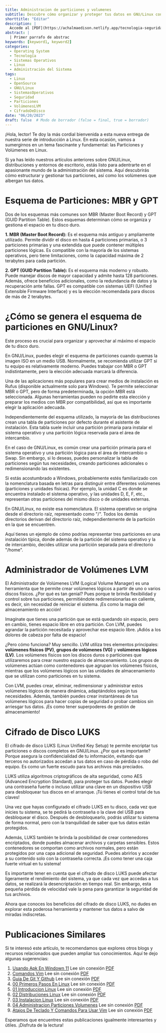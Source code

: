 ```yaml
---
title: Administracion de particiones y volumenes
subtitle: Descubre cómo organizar y proteger tus datos en GNU/Linux con Particiones, Volúmenes LVM y el cifrado LUKS
shorttitle: "Editar"
description: |
  Accede al [PDF](https://achalmaedison.netlify.app/tecnologia-seguridad/operating-system/2023-06-20-04-administracion-particiones-volumenes/index.pdf) completo aquí. Actualizar enlace
abstract: |
  | Primer parrafo de abstrac
keywords: [keyword1, keyword2]
categories:
  - Operating System
  - Tecnología
  - Sistemas Operativos
  - Linux
  - Administración del Sistema
tags:
  - Linux
  - OpenSource
  - GNU/Linux
  - SistemasOperativos
  - Seguridad
  - Particiones
  - VolúmenesLVM
  - CifradoDeDisco
date: "06/20/2023"
draft: false  # Modo de borrador (false = final, true = borrador)
---
```






¡Hola, lector! Te doy la más cordial bienvenida a esta nueva entrega de nuestra serie de introducción a Linux. En esta ocasión, vamos a sumergirnos en un tema fascinante y fundamental: las Particiones y Volúmenes en Linux.

Si ya has leído nuestros artículos anteriores sobre GNU/Linux, distribuciones y entornos de escritorio, estás listo para adentrarte en el apasionante mundo de la administración del sistema. Aquí descubrirás cómo estructurar y gestionar tus particiones, así como los volúmenes que albergan tus datos.

# Esquema de Particiones: MBR y GPT

Dos de los esquemas más comunes son MBR (Master Boot Record) y GPT (GUID Partition Table). Estos esquemas determinan cómo se organiza y gestiona el espacio en tu disco duro.

**1. MBR (Master Boot Record):** Es el esquema más antiguo y ampliamente utilizado. Permite dividir el disco en hasta 4 particiones primarias, o 3 particiones primarias y una extendida que puede contener múltiples particiones lógicas. Es compatible con la mayoría de los sistemas operativos, pero tiene limitaciones, como la capacidad máxima de 2 terabytes para cada partición.

**2. GPT (GUID Partition Table):** Es el esquema más moderno y robusto. Puede manejar discos de mayor capacidad y admite hasta 128 particiones. Además, ofrece beneficios adicionales, como la redundancia de datos y la recuperación ante fallas. GPT es compatible con sistemas UEFI (Unified Extensible Firmware Interface) y es la elección recomendada para discos de más de 2 terabytes.

# ¿Cómo se genera el esquema de particiones en GNU/Linux?

Este proceso es crucial para organizar y aprovechar al máximo el espacio de tu disco duro.

En GNU/Linux, puedes elegir el esquema de particiones cuando quemas la imagen ISO en un medio USB. Normalmente, se recomienda utilizar GPT si tu equipo es relativamente moderno. Puedes trabajar con MBR o GPT indistintamente, pero la elección adecuada marcará la diferencia.

Una de las aplicaciones más populares para crear medios de instalación es Rufus (disponible actualmente solo para Windows). Te permite seleccionar MBR o GPT, pero de forma predeterminada, la opción MBR está seleccionada. Algunas herramientas pueden no pedirte esta elección y preparar los medios con MBR por compatibilidad, así que es importante elegir la aplicación adecuada.

Independientemente del esquema utilizado, la mayoría de las distribuciones crean una tabla de particiones por defecto durante el asistente de instalación. Esta tabla suele incluir una partición primaria para instalar el sistema operativo y una partición lógica reservada para el área de intercambio.

En el caso de GNU/Linux, es común crear una partición primaria para el sistema operativo y una partición lógica para el área de intercambio o Swap. Sin embargo, si lo deseas, puedes personalizar la tabla de particiones según tus necesidades, creando particiones adicionales o redimensionando las existentes.

Si estás acostumbrado a Windows, probablemente estés familiarizado con la nomenclatura basada en letras para distinguir entre diferentes volúmenes (particiones y unidades físicas). Por ejemplo, la unidad C es donde se encuentra instalado el sistema operativo, y las unidades D, E, F, etc., representan otras particiones del mismo disco o de unidades externas.

En GNU/Linux, no existe esa nomenclatura. El sistema operativo se origina desde el directorio raíz, representado como "/". Todos los demás directorios derivan del directorio raíz, independientemente de la partición en la que se encuentren.

Aquí tienes un ejemplo de cómo podrías representar tres particiones en una instalación típica, donde además de la partición del sistema operativo y la de intercambio, decides utilizar una partición separada para el directorio "/home".

# Administrador de Volúmenes LVM

El Administrador de Volúmenes LVM (Logical Volume Manager) es una herramienta que te permite crear volúmenes lógicos a partir de uno o varios discos físicos. ¿Por qué es tan genial? Pues porque te brinda flexibilidad y control sobre tus particiones, permitiéndote redimensionarlas en caliente, es decir, sin necesidad de reiniciar el sistema. ¡Es como la magia del almacenamiento en acción!

Imagínate que tienes una partición que se está quedando sin espacio, pero en cambio, tienes espacio libre en otra partición. Con LVM, puedes agrandar la partición necesitada y aprovechar ese espacio libre. ¡Adiós a los dolores de cabeza por falta de espacio!

¿Pero cómo funciona? Muy sencillo. LVM utiliza tres elementos principales: **volúmenes físicos (PV)**, **grupos de volúmenes (VG)** y **volúmenes lógicos (LV)**. Los volúmenes físicos son los discos duros o particiones que utilizaremos para crear nuestro espacio de almacenamiento. Los grupos de volúmenes actúan como contenedores que agrupan los volúmenes físicos, mientras que los volúmenes lógicos son las unidades de almacenamiento que se utilizan como particiones en tu sistema.

Con LVM, puedes crear, eliminar, redimensionar y administrar estos volúmenes lógicos de manera dinámica, adaptándolos según tus necesidades. Además, también puedes crear instantáneas de tus volúmenes lógicos para hacer copias de seguridad o probar cambios sin arriesgar tus datos. ¡Es como tener superpoderes de gestión de almacenamiento!

# Cifrado de Disco LUKS

El cifrado de disco LUKS (Linux Unified Key Setup) te permite encriptar tus particiones o discos completos en GNU/Linux. ¿Por qué es importante? Porque asegura la confidencialidad de tu información, evitando que terceros no autorizados accedan a tus datos en caso de pérdida o robo del equipo. Es como un fuerte escudo para tus archivos más preciados.

LUKS utiliza algoritmos criptográficos de alta seguridad, como AES (Advanced Encryption Standard), para proteger tus datos. Puedes elegir una contraseña fuerte o incluso utilizar una clave en un dispositivo USB para desbloquear tus discos en el arranque. ¡Tú tienes el control total de tus claves!

Una vez que hayas configurado el cifrado LUKS en tu disco, cada vez que inicies tu sistema, se te pedirá la contraseña o la clave del USB para desbloquear el disco. Después de desbloquearlo, podrás utilizar tu sistema de forma normal, pero con la tranquilidad de saber que tus datos están protegidos.

Además, LUKS también te brinda la posibilidad de crear contenedores encriptados, donde puedes almacenar archivos y carpetas sensibles. Estos contenedores se comportan como archivos normales, pero están protegidos por una capa adicional de seguridad. Puedes abrirlos y acceder a su contenido solo con la contraseña correcta. ¡Es como tener una caja fuerte virtual en tu sistema!

Es importante tener en cuenta que el cifrado de disco LUKS puede afectar ligeramente el rendimiento del sistema, ya que cada vez que accedas a tus datos, se realizará la desencriptación en tiempo real. Sin embargo, esta pequeña pérdida de velocidad vale la pena para garantizar la seguridad de tus archivos.

Ahora que conoces los beneficios del cifrado de disco LUKS, no dudes en explorar esta poderosa herramienta y mantener tus datos a salvo de miradas indiscretas.


# Publicaciones Similares

Si te interesó este artículo, te recomendamos que explores otros blogs y recursos relacionados que pueden ampliar tus conocimientos. Aquí te dejo algunas sugerencias:


1. [Usando Apk En Windown 11](https://achalmaedison.netlify.app/tecnologia-seguridad/operating-system/2021-10-21-usando-apk-en-windown-11) Lee sin conexión [PDF](https://achalmaedison.netlify.app/tecnologia-seguridad/operating-system/2021-10-21-usando-apk-en-windown-11/index.pdf)
2. [Comandos Vim](https://achalmaedison.netlify.app/tecnologia-seguridad/operating-system/2022-09-27-comandos-vim) Lee sin conexión [PDF](https://achalmaedison.netlify.app/tecnologia-seguridad/operating-system/2022-09-27-comandos-vim/index.pdf)
3. [Guia De Git Y Github](https://achalmaedison.netlify.app/tecnologia-seguridad/operating-system/2023-02-16-guia-de-git-y-github) Lee sin conexión [PDF](https://achalmaedison.netlify.app/tecnologia-seguridad/operating-system/2023-02-16-guia-de-git-y-github/index.pdf)
4. [00 Primeros Pasos En Linux](https://achalmaedison.netlify.app/tecnologia-seguridad/operating-system/2023-05-02-00-primeros-pasos-en-linux) Lee sin conexión [PDF](https://achalmaedison.netlify.app/tecnologia-seguridad/operating-system/2023-05-02-00-primeros-pasos-en-linux/index.pdf)
5. [01 Introduccion Linux](https://achalmaedison.netlify.app/tecnologia-seguridad/operating-system/2023-06-17-01-introduccion-linux) Lee sin conexión [PDF](https://achalmaedison.netlify.app/tecnologia-seguridad/operating-system/2023-06-17-01-introduccion-linux/index.pdf)
6. [02 Distribuciones Linux](https://achalmaedison.netlify.app/tecnologia-seguridad/operating-system/2023-06-18-02-distribuciones-linux) Lee sin conexión [PDF](https://achalmaedison.netlify.app/tecnologia-seguridad/operating-system/2023-06-18-02-distribuciones-linux/index.pdf)
7. [03 Instalacion Linux](https://achalmaedison.netlify.app/tecnologia-seguridad/operating-system/2023-06-19-03-instalacion-linux) Lee sin conexión [PDF](https://achalmaedison.netlify.app/tecnologia-seguridad/operating-system/2023-06-19-03-instalacion-linux/index.pdf)
8. [04 Administracion Particiones Volumenes](https://achalmaedison.netlify.app/tecnologia-seguridad/operating-system/2023-06-20-04-administracion-particiones-volumenes) Lee sin conexión [PDF](https://achalmaedison.netlify.app/tecnologia-seguridad/operating-system/2023-06-20-04-administracion-particiones-volumenes/index.pdf)
9. [Atajos De Teclado Y Comandos Para Usar Vim](https://achalmaedison.netlify.app/tecnologia-seguridad/operating-system/2023-07-01-atajos-de-teclado-y-comandos-para-usar-vim) Lee sin conexión [PDF](https://achalmaedison.netlify.app/tecnologia-seguridad/operating-system/2023-07-01-atajos-de-teclado-y-comandos-para-usar-vim/index.pdf)


Esperamos que encuentres estas publicaciones igualmente interesantes y útiles. ¡Disfruta de la lectura!

